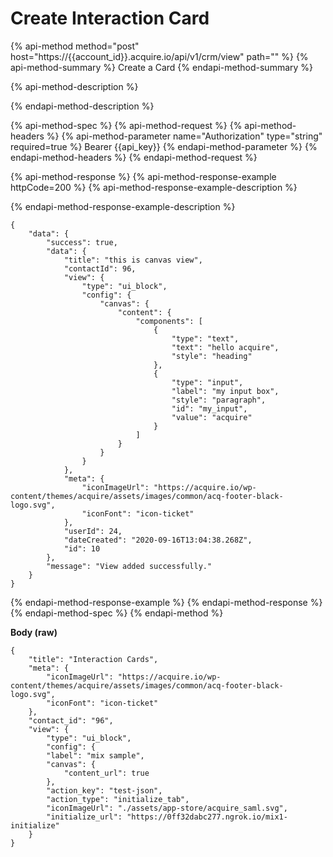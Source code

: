 # Create Interaction Card

{% api-method method="post" host="https://{{account\_id}}.acquire.io/api/v1/crm/view" path="" %}
{% api-method-summary %}
Create a Card
{% endapi-method-summary %}

{% api-method-description %}

{% endapi-method-description %}

{% api-method-spec %}
{% api-method-request %}
{% api-method-headers %}
{% api-method-parameter name="Authorization" type="string" required=true %}
Bearer {{api\_key}}
{% endapi-method-parameter %}
{% endapi-method-headers %}
{% endapi-method-request %}

{% api-method-response %}
{% api-method-response-example httpCode=200 %}
{% api-method-response-example-description %}

{% endapi-method-response-example-description %}

```
{
    "data": {
        "success": true,
        "data": {
            "title": "this is canvas view",
            "contactId": 96,
            "view": {
                "type": "ui_block",
                "config": {
                    "canvas": {
                        "content": {
                            "components": [
                                {
                                    "type": "text",
                                    "text": "hello acquire",
                                    "style": "heading"
                                },
                                {
                                    "type": "input",
                                    "label": "my input box",
                                    "style": "paragraph",
                                    "id": "my_input",
                                    "value": "acquire"
                                }
                            ]
                        }
                    }
                }
            },
            "meta": {
                "iconImageUrl": "https://acquire.io/wp-content/themes/acquire/assets/images/common/acq-footer-black-logo.svg",
                "iconFont": "icon-ticket"
            },
            "userId": 24,
            "dateCreated": "2020-09-16T13:04:38.268Z",
            "id": 10
        },
        "message": "View added successfully."
    }
}
```
{% endapi-method-response-example %}
{% endapi-method-response %}
{% endapi-method-spec %}
{% endapi-method %}

**Body \(raw\)**

```text
{
    "title": "Interaction Cards",
    "meta": {
        "iconImageUrl": "https://acquire.io/wp-content/themes/acquire/assets/images/common/acq-footer-black-logo.svg",
        "iconFont": "icon-ticket"
    },
    "contact_id": "96",
    "view": {
        "type": "ui_block",
        "config": {
        "label": "mix sample",
        "canvas": {
            "content_url": true
        },
        "action_key": "test-json",
        "action_type": "initialize_tab",
        "iconImageUrl": "./assets/app-store/acquire_saml.svg",
        "initialize_url": "https://0ff32dabc277.ngrok.io/mix1-initialize"
    }
}
```

